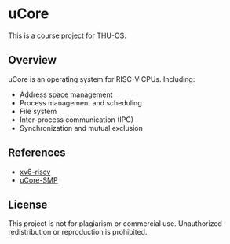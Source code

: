 # uCore

This is a course project for THU-OS.

## Overview

uCore is an operating system for RISC-V CPUs. Including:

- Address space management
- Process management and scheduling
- File system
- Inter-process communication (IPC)
- Synchronization and mutual exclusion

## References

- [xv6-riscv](https://github.com/mit-pdos/xv6-riscv)
- [uCore-SMP](https://github.com/TianhuaTao/uCore-SMP)

## License

This project is not for plagiarism or commercial use. Unauthorized redistribution or reproduction is prohibited.
